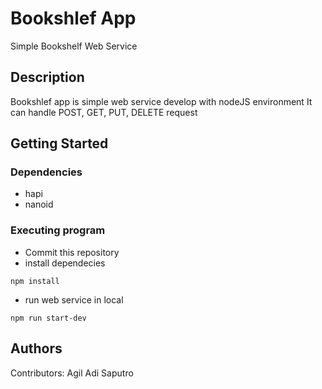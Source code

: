 # Bookshlef App

Simple Bookshelf Web Service

## Description

Bookshlef app is simple web service develop with nodeJS environment It can handle POST, GET, PUT, DELETE request

## Getting Started

### Dependencies

* hapi
* nanoid

### Executing program

* Commit this repository
* install dependecies
```
npm install
```
* run web service in local
```
npm run start-dev
```

## Authors

Contributors: Agil Adi Saputro
